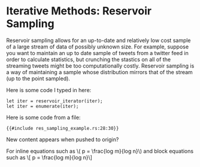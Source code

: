 # Iterative Methods: Reservoir Sampling

Reservoir sampling allows for an up-to-date and relatively low cost sample of a large stream of data of possibly unknown size. For example, suppose you want to maintain an up to date sample of tweets from a twitter feed in order to calculate statistics, but crunching the stastics on all of the streaming tweets might be too computationally costly. Reservoir sampling is a way of maintaining a sample whose distribution mirrors that of the stream (up to the point sampled).

Here is some code I typed in here:
```rust, ignore
let iter = reservoir_iterator(iter);
let iter = enumerate(iter);
```

Here is some code from a file:
```rust, ignore
{{#include res_sampling_example.rs:28:30}}
```

New content appears when pushed to origin?

For inline equations such as \\( p = \frac{log m}{log n}\\) and block equations such as \\[ p = \frac{log m}{log n}\\]